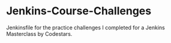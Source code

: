 # Jenkins-Course-Challenges
Jenkinsfile for the practice challenges I completed for a Jenkins Masterclass by Codestars. 
